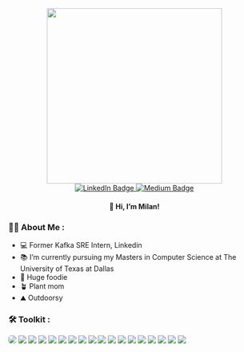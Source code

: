 <div id="header" align="center">
  <img src="https://drive.google.com/uc?export=view&id=1haBtUF4Wx03SRJ_rpZxRaWUbn71EoSUV" width="350" />
</div>

<div id="badges" align="center">
  <a href="https://www.linkedin.com/in/milangeorge98/">
    <img src="https://img.shields.io/badge/LinkedIn-blue?style=for-the-badge&logo=linkedin&logoColor=white" alt="LinkedIn Badge"/>
  </a>
  <a href="https://medium.com/@milangeorge10">
    <img src="https://img.shields.io/badge/Medium-black?style=for-the-badge&logo=medium&logoColor=white" alt="Medium Badge"/>
  </a>
</div>

<div align="center"><h4>👋 Hi, I’m Milan!</h1></div>

### :woman_technologist: About Me :
- 💻 Former Kafka SRE Intern, Linkedin <br>
- 📚 I’m currently pursuing my Masters in Computer Science at The University of Texas at Dallas
- 🍜 Huge foodie
- 🪴 Plant mom
- ⛰️ Outdoorsy

### :hammer_and_wrench: Toolkit :
<p>
  <img src="https://img.shields.io/badge/Python-3776AB?style=for-the-badge&logo=python&logoColor=white" style="border-radius:5px"/>  
  <img src="https://img.shields.io/badge/Java-ED8B00?style=for-the-badge&logo=java&logoColor=white" />
    <img src="https://img.shields.io/badge/Flask-000000?style=for-the-badge&logo=flask&logoColor=white" />
  <img src="https://img.shields.io/badge/Vue.js-35495E?style=for-the-badge&logo=vuedotjs&logoColor=4FC08D" />
  <img src="https://img.shields.io/badge/mysql-%2300f.svg?style=for-the-badge&logo=mysql&logoColor=white"/>
  <img src="https://img.shields.io/badge/PyTorch-%23EE4C2C.svg?style=for-the-badge&logo=PyTorch&logoColor=white" />
  <img src="https://img.shields.io/badge/numpy-%23013243.svg?style=for-the-badge&logo=numpy&logoColor=white" />
  <img src="https://img.shields.io/badge/mac%20os-000000?style=for-the-badge&logo=macos&logoColor=F0F0F0"/>
  <img src="https://img.shields.io/badge/Linux-FCC624?style=for-the-badge&logo=linux&logoColor=black"/>
  <img src="https://img.shields.io/badge/Ubuntu-E95420?style=for-the-badge&logo=ubuntu&logoColor=white" />  
  <img src="https://img.shields.io/badge/-ElasticSearch-005571?style=for-the-badge&logo=elasticsearch"/>
  <img src="https://img.shields.io/badge/Notion-%23000000.svg?style=for-the-badge&logo=notion&logoColor=white" />
  <img src="https://img.shields.io/badge/git-%23F05033.svg?style=for-the-badge&logo=git&logoColor=white" />
  <img src="https://img.shields.io/badge/Postman-FF6C37?style=for-the-badge&logo=postman&logoColor=white"/>
  <img src="https://img.shields.io/badge/postgres-%23316192.svg?style=for-the-badge&logo=postgresql&logoColor=white" />
  <img src="https://img.shields.io/badge/MongoDB-%234ea94b.svg?style=for-the-badge&logo=mongodb&logoColor=white" />
  <img src="https://img.shields.io/badge/Firebase-039BE5?style=for-the-badge&logo=Firebase&logoColor=white" />
  <img src="https://img.shields.io/badge/jira-%230A0FFF.svg?style=for-the-badge&logo=jira&logoColor=white" />
</p>

<!---
milangeorge98/milangeorge98 is a ✨ special ✨ repository because its `README.md` (this file) appears on your GitHub profile.
You can click the Preview link to take a look at your changes.
--->
